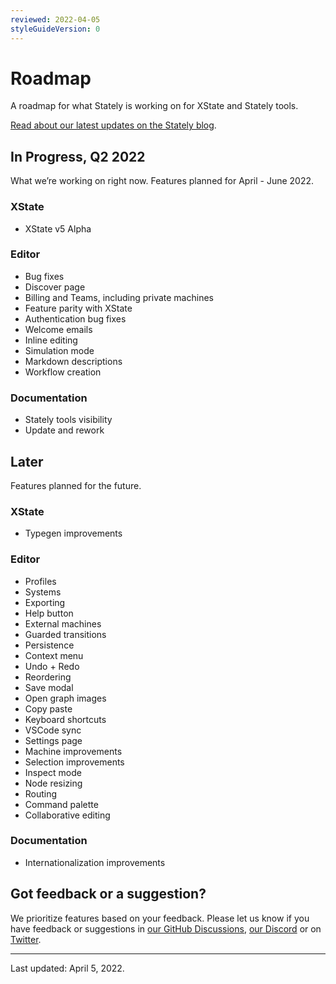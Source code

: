 ```yaml
---
reviewed: 2022-04-05
styleGuideVersion: 0
---
```


# Roadmap

A roadmap for what Stately is working on for XState and Stately tools.

[Read about our latest updates on the Stately blog](https://stately.ai/blog).

## In Progress, Q2 2022

What we’re working on right now. Features planned for April - June 2022.

### XState

- XState v5 Alpha

### Editor

- Bug fixes
- Discover page
- Billing and Teams, including private machines
- Feature parity with XState
- Authentication bug fixes
- Welcome emails
- Inline editing
- Simulation mode
- Markdown descriptions
- Workflow creation

### Documentation

- Stately tools visibility
- Update and rework

## Later

Features planned for the future.

### XState

- Typegen improvements

### Editor

- Profiles
- Systems
- Exporting
- Help button
- External machines
- Guarded transitions
- Persistence
- Context menu
- Undo + Redo
- Reordering
- Save modal
- Open graph images
- Copy paste
- Keyboard shortcuts
- VSCode sync
- Settings page
- Machine improvements
- Selection improvements
- Inspect mode
- Node resizing
- Routing
- Command palette
- Collaborative editing

### Documentation

- Internationalization improvements

## Got feedback or a suggestion?

We prioritize features based on your feedback. Please let us know if you have feedback or suggestions in [our GitHub Discussions](https://github.com/statelyai/xstate/discussions), [our Discord](https://discord.gg/xstate) or on [Twitter](https://twitter.com/statelyai).

---

Last updated: April 5, 2022.
